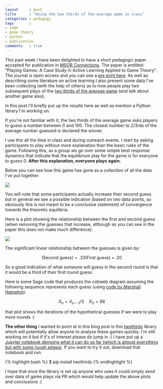 ```yaml
---
layout     : post
title      : "Using the two thirds of the average game in class"
categories : pedagogy
tags       :
- sage
- game theory
- python
- publication
comments   : true
---
```


This past week I have been delighted to have a short pedagogic paper accepted
for publication in [MSOR
Connections](https://journals.gre.ac.uk/index.php/msor). The paper is entitled:
"Playing Games: A Case Study in Active Learning Applied to Game Theory". The
journal is open access and you can see a [pre print
here](https://github.com/drvinceknight/Playing-games-a-case-study-in-active-learning/blob/master/paper/paper.pdf).
As well as describing some literature on active learning I also present some
data I've been collecting (with the help of others) as to how people play two
subsequent plays of the [two thirds of the average
game](https://en.wikipedia.org/wiki/Guess_2/3_of_the_average) (and talk about
another game also).

In this post I'll briefly put up the results here as well as mention a
Python library I'm working on.

If you're not familiar with it, the two thirds of the average game asks players
to guess a number between 0 and 100. The closest number to 2/3rds of the average
number guessed is declared the winner.

I use this all the time in class and during outreach events. I start by asking
participants to play without more explanation than the basic rules of the game.
Following this, as a group we go over some simple best response dynamics that
indicate that the equilibrium play for the game is for everyone to guess 0.
**After this explanation, everyone plays again.**

Below you can see how this game has gone as a collection of all the data I've
put together:

![]({{site.baseurl}}/assets/images/histogram_of_guesses.png)

You will note that some participants actually increase their second guess but in
general we see a possible indication (based on two data points, so obviously
this is not meant to be a conclusive statement) of convergence towards the
theoretic equilibria.

Here is a plot showing the relationship between the first and second guess (when
removing the guesses that increase, although as you can see in the paper this
does not make much difference):

![]({{site.baseurl}}/assets/images/jointplot_of_guesses_removing_increasing_guesses.png)

The significant linear relationship between the guesses is given by:

$$
(\text{Second guess}) = .33(\text{First guess}) + .20
$$

So a good indication of what someone will guess in the second round is that it
would be a third of their first round guess.

Here is some Sage code that produces the cobweb diagram assuming the following
sequence represents each guess (using [code by Marshall
Hampton](http://wiki.sagemath.org/interact/dynsys)):

$$
X_n = X_{n-1}/3 \quad X_0 = 66
$$

<div class="compute"><script type="text/x-sage">
def cobweb(a_function, start, mask = 0, iterations = 20, xmin = 0, xmax = 1):
    '''
    Returns a graphics object of a plot of the function and a cobweb trajectory starting from the value start.

    INPUT:
        a_function: a function of one variable
        start: the starting value of the iteration
        mask: (optional) the number of initial iterates to ignore
        iterations: (optional) the number of iterations to draw, following the masked iterations
        xmin: (optional) the lower end of the plotted interval
        xmax: (optional) the upper end of the plotted interval

    EXAMPLES:
        sage: f = lambda x: 3.9*x*(1-x)
        sage: show(cobweb(f,.01,iterations=200), xmin = 0, xmax = 1, ymin=0)

    '''
    basic_plot = plot(a_function, xmin = xmin, xmax = xmax, color='green', legend_label='$y=f(X_{n-1})$')
    id_plot = plot(lambda x: x, xmin = xmin, xmax = xmax, legend_label='y=x')
    iter_list = []
    current = start
    for i in range(mask):
        current = a_function(current)
    for i in range(iterations):
        iter_list.append([current,a_function(current)])
        current = a_function(current)
        iter_list.append([current,current])
    cobweb = line(iter_list, rgbcolor = (1,0,0))
    return basic_plot + id_plot + cobweb

cobweb(lambda x:x/3, 66, xmax=100)
</script></div>

that plot shows the iterations of the hypothetical guesses if we were to play more rounds :)

**The other thing** I wanted to point at in this blog post is this
[twothirds](https://github.com/drvinceknight/TwoThirds) library which will
potentially allow anyone to analyse these games quickly. I'm still working on
it but if it's of interest please do jump in :) I have put up a [Jupyter
notebook demoing what it can do so far (which is almost everything but with
some rough
edges)](https://github.com/drvinceknight/TwoThirds/blob/master/demo.ipynb). If
you want to try it out, download that notebook and run:

{% highlight bash %}
$ pip install twothirds
{% endhighlight %}

I hope that once the library is set up anyone who uses it could simply send
over data of game plays via PR which would help update the above plots and
conclusions :)
